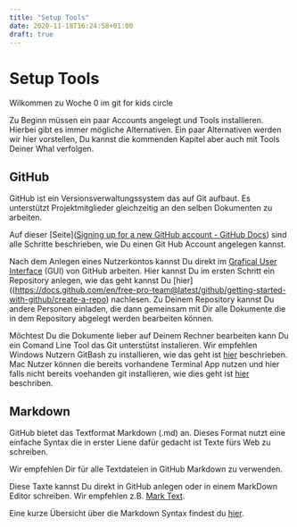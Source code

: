 ```yaml
---
title: "Setup Tools"
date: 2020-11-18T16:24:58+01:00
draft: true
---
```


# Setup Tools

Wilkommen zu Woche 0 im git for kids circle

Zu Beginn müssen ein paar Accounts angelegt und Tools installieren. Hierbei gibt es immer mögliche Alternativen. Ein paar Alternativen werden wir hier vorstellen, Du kannst die kommenden Kapitel aber auch mit Tools Deiner Whal verfolgen.



## GitHub

GitHub ist ein Versionsverwaltungssystem das auf Git aufbaut. Es unterstützt Projektmitglieder gleichzeitig an den selben Dokumenten zu arbeiten. 

Auf dieser [Seite]([Signing up for a new GitHub account - GitHub Docs](https://docs.github.com/en/free-pro-team@latest/github/getting-started-with-github/signing-up-for-a-new-github-account)) sind alle Schritte beschrieben, wie Du einen Git Hub Account angelegen kannst.

Nach dem Anlegen eines Nutzerkontos kannst Du direkt im [Grafical User Interface](https://github.com) (GUI) von GitHub arbeiten. Hier kannst Du im ersten Schritt ein Repository anlegen, wie das geht kannst Du [hier]((https://docs.github.com/en/free-pro-team@latest/github/getting-started-with-github/create-a-repo) nachlesen. Zu Deinem Repository kannst Du andere Personen einladen, die dann gemeinsam mit Dir alle Dokumente die in dem Repository abgelegt werden bearbeiten können.

Möchtest Du die Dokumente lieber auf Deinem Rechner bearbeiten kann Du ein Comand Line Tool das Git unterstütst instalieren. Wir empfehlen Windows Nutzern GitBash zu installieren, wie das geht ist [hier](https://gitforwindows.org/) beschrieben. Mac Nutzer können die bereits vorhandene Terminal App nutzen und hier falls nicht bereits voehanden git installieren, wie dies geht ist [hier](https://git-scm.com/download/mac) beschriben.

## Markdown

GitHub bietet das Textformat Markdown (.md)  an. Dieses Format nutzt eine einfache Syntax die in erster Liene dafür gedacht ist Texte fürs Web zu schreiben.

Wir empfehlen Dir für alle Textdateien in GitHub Markdown zu verwenden.

Diese Taxte kannst Du direkt in GitHub anlegen oder in einem MarkDown Editor schreiben. Wir empfehlen z.B. [Mark Text](https://marktext.app/).

Eine kurze Übersicht über die Markdown Syntax findest du [hier](https://www.markdownguide.org/basic-syntax/). 









